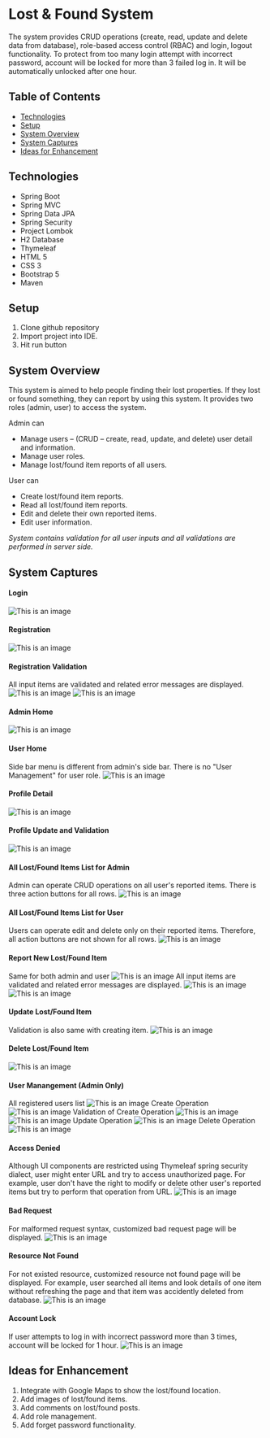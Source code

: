 # Lost & Found System
The system provides CRUD operations (create, read, update and delete data from database), role-based access control (RBAC) and login, logout functionality. To protect from too many login attempt with incorrect password, account will be locked for more than 3 failed log in. It will be automatically unlocked after one hour.

## Table of Contents
- [Technologies](#technologies)  
- [Setup](#setup)  
- [System Overview](#system-overview)  
- [System Captures](#system-captures)  
- [Ideas for Enhancement](#ideas-for-enhancement)  

## Technologies
- Spring Boot
- Spring MVC
- Spring Data JPA
- Spring Security
- Project Lombok
- H2 Database
- Thymeleaf
- HTML 5
- CSS 3
- Bootstrap 5
- Maven

## Setup
1. Clone github repository
2. Import project into IDE.
3. Hit run button

## System Overview
This system is aimed to help people finding their lost properties. If they lost or found something, they can report by using this system. It provides two roles (admin, user) to access the system. 

Admin can
- Manage users – (CRUD – create, read, update, and delete) user detail and information.
- Manage user roles.
- Manage lost/found item reports of all users.

User can
- Create lost/found item reports.
- Read all lost/found item reports.
- Edit and delete their own reported items.
- Edit user information.

_System contains validation for all user inputs and all validations are performed in server side._

<a name="system-captures"></a>
## System Captures
#### Login
![This is an image](/capture/login.PNG)

#### Registration
![This is an image](/capture/register.PNG)

#### Registration Validation
All input items are validated and related error messages are displayed.
![This is an image](/capture/register-validation-1.PNG)
![This is an image](/capture/register-validation-2.PNG)

#### Admin Home
![This is an image](/capture/admin-home.png)

#### User Home
Side bar menu is different from admin's side bar. There is no "User Management" for user role.
![This is an image](/capture/user-home.PNG)

#### Profile Detail
![This is an image](/capture/profile-detail.PNG)

#### Profile Update and Validation
![This is an image](/capture/profile-edit-error.PNG)

#### All Lost/Found Items List for Admin
Admin can operate CRUD operations on all user's reported items. There is three action buttons for all rows.
![This is an image](/capture/admin-all-items.PNG)

#### All Lost/Found Items List for User
Users can operate edit and delete only on their reported items. Therefore, all action buttons are not shown for all rows.
![This is an image](/capture/user-all-items.PNG)

#### Report New Lost/Found Item
Same for both admin and user
![This is an image](/capture/create-item.PNG)
All input items are validated and related error messages are displayed.
![This is an image](/capture/create-item-validation-1.PNG)
![This is an image](/capture/create-item-validation-2.PNG)

#### Update Lost/Found Item
Validation is also same with creating item.
![This is an image](/capture/update-item.PNG)

#### Delete Lost/Found Item
![This is an image](/capture/delete-item.PNG)

#### User Manangement (Admin Only)
All registered users list
![This is an image](/capture/admin-all-users.PNG)
Create Operation
![This is an image](/capture/admin-user-create.PNG)
Validation of Create Operation
![This is an image](/capture/admin-user-create-validation-1.PNG)
![This is an image](/capture/admin-user-create-validation-2.PNG)
Update Operation
![This is an image](/capture/admin-user-edit.PNG)
Delete Operation
![This is an image](/capture/admin-user-delete.PNG)

#### Access Denied
Although UI components are restricted using Thymeleaf spring security dialect, user might enter URL and try to access unauthorized page. For example, user don't have the right to modify or delete other user's reported items but try to perform that operation from URL.
![This is an image](/capture/user-access-denied.PNG)

#### Bad Request
For malformed request syntax, customized bad request page will be displayed.
![This is an image](/capture/bad-request.PNG)

#### Resource Not Found
For not existed resource, customized resource not found page will be displayed. For example, user searched all items and look details of one item without refreshing the page and that item was accidently deleted from database.
![This is an image](/capture/resource-not-found.PNG)

#### Account Lock
If user attempts to log in with incorrect password more than 3 times, account will be locked for 1 hour.
![This is an image](/capture/account-lock.PNG)

## Ideas for Enhancement
1. Integrate with Google Maps to show the lost/found location.
2. Add images of lost/found items.
3. Add comments on lost/found posts.
4. Add role management.
5. Add forget password functionality.
